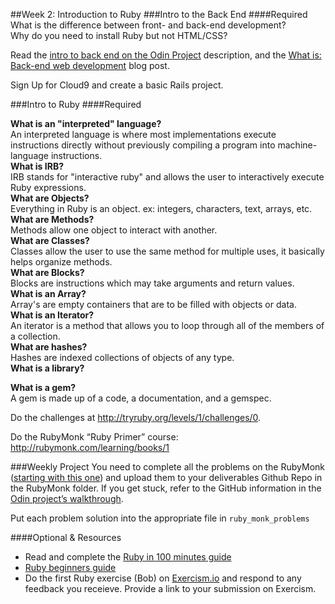 ##Week 2: Introduction to Ruby
###Intro to the Back End
####Required
What is the difference between front- and back-end development?<br>
Why do you need to install Ruby but not HTML/CSS?

Read the [intro to back end on the Odin Project](http://www.theodinproject.com/web-development-101/introduction-to-the-back-end) description, and the [What is: Back-end web development](http://blog.generalassemb.ly/what-is-back-end-web-development/) blog post.

Sign Up for Cloud9 and create a basic Rails project.

###Intro to Ruby
####Required

**What is an "interpreted" language?**<br>
An interpreted language is where most implementations execute instructions directly without previously compiling a program into machine-language instructions. <br>
**What is IRB?**<br>
IRB stands for "interactive ruby" and allows the user to interactively execute Ruby expressions. <br>
**What are Objects?**<br>
Everything in Ruby is an object. ex: integers, characters, text, arrays, etc. <br>
**What are Methods?**<br>
Methods allow one object to interact with another. <br>
**What are Classes?**<br>
Classes allow the user to use the same method for multiple uses, it basically helps organize methods. <br>
**What are Blocks?**<br>
Blocks are instructions which may take arguments and return values. <br>
**What is an Array?**<br>
Array's are empty containers that are to be filled with objects or data. <br>
**What is an Iterator?**<br>
An iterator is a method that allows you to loop through all of the members of a collection. <br>
**What are hashes?**<br>
Hashes are indexed collections of objects of any type. <br>
**What is a library?**<br>

**What is a gem?**<br>
A gem is made up of a code, a documentation, and a gemspec. <br>

Do the challenges at http://tryruby.org/levels/1/challenges/0.

Do the RubyMonk “Ruby Primer” course: http://rubymonk.com/learning/books/1

###Weekly Project
You need to complete all the problems on the RubyMonk ([starting with this one](http://rubymonk.com/learning/books/1-ruby-primer/problems/9-calculator)) and upload them to your deliverables Github Repo in the RubyMonk folder. If you get stuck, refer to the GitHub information in the [Odin project’s walkthrough](http://www.theodinproject.com/web-development-101/html-css).

Put each problem solution into the appropriate file in `ruby_monk_problems`

####Optional & Resources
 - Read and complete the [Ruby in 100 minutes guide](http://tutorials.jumpstartlab.com/projects/ruby\_in\_100_minutes.html)
 - [Ruby beginners guide](https://hackhands.com/beginners-guide-ruby/)
 - Do the first Ruby exercise (Bob) on [Exercism.io](http://exercism.io/) and respond to any
   feedback you receieve.  Provide a link to your submission on
   Exercism.


